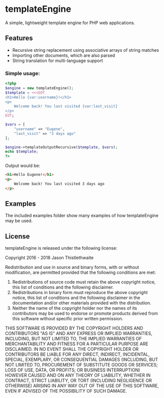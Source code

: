 # templateEngine
A simple, lightweight template engine for PHP web applications.



## Features

* Recursive string replacement using associative arrays of string matches
* Importing other documents, which are also parsed
* String translation for multi-language support

### Simple usage:

```php
<?php
$engine = new templateEngine();
$template = <<<EOT
<h1>Hello {var:username}!</h1>
<p>
    Welcome back! You last visited {var:last_visit}
</p>
EOT;

$vars = [
    "username" => "Eugene",
    "last_visit" => "3 days ago"
];

$engine->templateOutputRecursive($template, $vars);
echo $template;
?>
```

Output would be:

```html
<h1>Hello Eugene!</h1>
<p>
	Welcome back! You last visited 3 days ago
</p>
```

## Examples

The included examples folder show many examples of how templateEngine may be used.



## License

templateEngine is released under the following license:

Copyright 2016 - 2018 Jason Thistlethwaite

Redistribution and use in source and binary forms, with or without modification, are permitted provided that the
following conditions are met:

1. Redistributions of source code must retain the above copyright notice, this list of conditions and the following disclaimer.
2. Redistributions in binary form must reproduce the above copyright notice, this list of conditions and the following disclaimer in the documentation and/or other materials provided with the distribution.
3. Neither the name of the copyright holder nor the names of its contributors may be used to endorse or promote products derived from this software without specific prior written permission.

THIS SOFTWARE IS PROVIDED BY THE COPYRIGHT HOLDERS AND CONTRIBUTORS "AS IS" AND ANY EXPRESS OR IMPLIED WARRANTIES, INCLUDING, BUT NOT LIMITED TO, THE IMPLIED WARRANTIES OF MERCHANTABILITY AND FITNESS FOR A PARTICULAR PURPOSE ARE DISCLAIMED. IN NO EVENT SHALL THE COPYRIGHT HOLDER OR CONTRIBUTORS BE LIABLE FOR ANY DIRECT, INDIRECT, INCIDENTAL, SPECIAL, EXEMPLARY, OR CONSEQUENTIAL DAMAGES (INCLUDING, BUT NOT LIMITED TO, PROCUREMENT OF SUBSTITUTE GOODS OR SERVICES; LOSS OF USE, DATA, OR PROFITS; OR BUSINESS INTERRUPTION) HOWEVER CAUSED AND ON ANY THEORY OF LIABILITY, WHETHER IN CONTRACT, STRICT LIABILITY, OR TORT (INCLUDING NEGLIGENCE OR OTHERWISE) ARISING IN ANY WAY OUT OF THE USE OF THIS SOFTWARE, EVEN IF ADVISED OF THE POSSIBILITY OF SUCH DAMAGE.